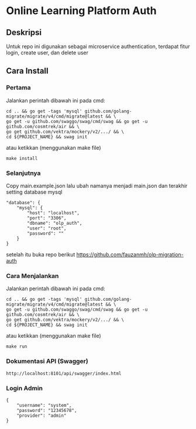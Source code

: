 # Online Learning Platform Auth
## Deskripsi
Untuk repo ini digunakan sebagai microservice authentication, terdapat fitur login, create user, dan delete user

## Cara Install
### Pertama 
Jalankan perintah dibawah ini pada cmd:

	cd .. && go get -tags 'mysql' github.com/golang-migrate/migrate/v4/cmd/migrate@latest && \
	go get -u github.com/swaggo/swag/cmd/swag && go get -u github.com/cosmtrek/air && \
	go get github.com/vektra/mockery/v2/.../ && \
	cd ${PROJECT_NAME} && swag init
atau ketikkan (menggunakan make file)

    make install

### Selanjutnya
Copy main.example.json lalu ubah namanya menjadi
main.json dan terakhir setting database mysql

    "database": {
        "mysql": {
            "host": "localhost",
            "port": "3306",
            "dbname": "olp_auth",
            "user": "root",
            "password": ""
        }
    }

setelah itu buka repo berikut
https://github.com/fauzanmh/olp-migration-auth



### Cara Menjalankan
Jalankan perintah dibawah ini pada cmd:

    cd .. && go get -tags 'mysql' github.com/golang-migrate/migrate/v4/cmd/migrate@latest && \
    go get -u github.com/swaggo/swag/cmd/swag && go get -u github.com/cosmtrek/air && \
    go get github.com/vektra/mockery/v2/.../ && \
    cd ${PROJECT_NAME} && swag init
atau ketikkan (menggunakan make file)

    make run


### Dokumentasi API (Swagger)

    http://localhost:8101/api/swagger/index.html

### Login Admin

    {
        "username": "system",
        "password": "12345678",
        "provider": "admin"
    }